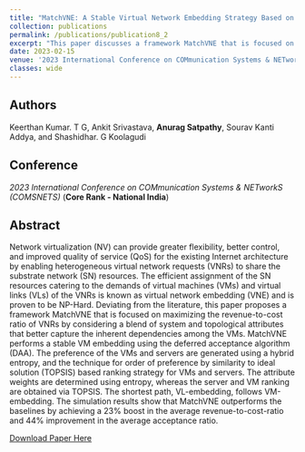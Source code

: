 ```yaml
---
title: "MatchVNE: A Stable Virtual Network Embedding Strategy Based on Matching Theory"
collection: publications
permalink: /publications/publication8_2
excerpt: "This paper discusses a framework MatchVNE that is focused on maximizing the revenue-to-cost ratio of virtual networks by considering a blend of system and topological attributes that better capture the inherent dependencies among the virtual machines."
date: 2023-02-15
venue: '2023 International Conference on COMmunication Systems & NETworkS (COMSNETS), Bangalore, India'
classes: wide
---
```

## Authors
Keerthan Kumar. T G, Ankit Srivastava, **Anurag Satpathy**, Sourav Kanti Addya, and Shashidhar. G Koolagudi
 

## Conference
*2023 International Conference on COMmunication Systems & NETworkS (COMSNETS)* (**Core Rank - National India**)


## Abstract
Network virtualization (NV) can provide greater flexibility, better control, and improved quality of service (QoS) for the existing Internet architecture by enabling heterogeneous virtual network requests (VNRs) to share the substrate network (SN) resources. The efficient assignment of the SN resources catering to the demands of virtual machines (VMs) and virtual links (VLs) of the VNRs is known as virtual network embedding (VNE) and is proven to be NP-Hard. Deviating from the literature, this paper proposes a framework MatchVNE that is focused on maximizing the revenue-to-cost ratio of VNRs by considering a blend of system and topological attributes that better capture the inherent dependencies among the VMs. MatchVNE performs a stable VM embedding using the deferred acceptance algorithm (DAA). The preference of the VMs and servers are generated using a hybrid entropy, and the technique for order of preference by similarity to ideal solution (TOPSIS) based ranking strategy for VMs and servers. The attribute weights are determined using entropy, whereas the server and VM ranking are obtained via TOPSIS. The shortest path, VL-embedding, follows VM-embedding. The simulation results show that MatchVNE outperforms the baselines by achieving a 23% boost in the average revenue-to-cost-ratio and 44% improvement in the average acceptance ratio.

[Download Paper Here](https://ieeexplore.ieee.org/document/10041377)
